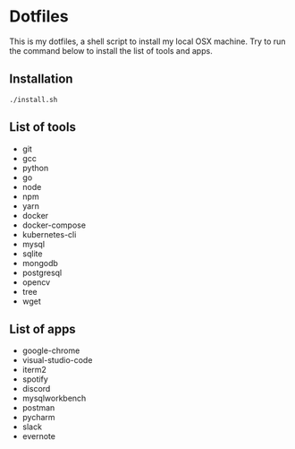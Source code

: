 # Dotfiles 

This is my dotfiles, a shell script to install my local OSX machine. Try to run the command below to install the list of tools and apps.

## Installation

```
./install.sh
```

## List of tools

- git
- gcc
- python
- go
- node
- npm
- yarn
- docker
- docker-compose
- kubernetes-cli
- mysql
- sqlite
- mongodb
- postgresql
- opencv
- tree
- wget

## List of apps

- google-chrome
- visual-studio-code
- iterm2
- spotify
- discord
- mysqlworkbench
- postman
- pycharm
- slack
- evernote
